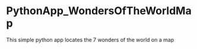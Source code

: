 # PythonApp_WondersOfTheWorldMap
This simple python app locates the 7 wonders of the world on a map
